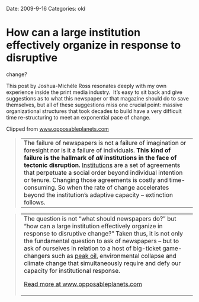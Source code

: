 Date: 2009-9-16
Categories: old

# How can a large institution effectively organize in response to disruptive
  change?

<div class="Clog_Commentary_Wrap">
<div class="Clog_Post_Text">

This post by Joshua-Michéle Ross resonates deeply with my own experience inside the print media industry.  It’s easy to sit back and give suggestions as to what this newspaper or that magazine should do to save themselves, but all of these suggestions miss one crucial point: massive organizational structures that took decades to build have a very difficult time re-structuring to meet an exponential pace of change.

</div>
</div>
<div class="Clog_Content_Outer"><!-- BEGIN_CLOG_CONTENT ID: A11119BF-F9C2-43EB-878E-BF1A274C5ECC CLOGS.CLIPMARKS.COM -->
<div class="Clog_Top_Wrap">
<div class="Clog_Source_First"><span>Clipped from <a title="http://www.opposableplanets.com/change/2009/09/the-failure-of-newspapers-and-what-it-means-to-the-rest-of-the-world/" rel="clipsource" href="http://www.opposableplanets.com/change/2009/09/the-failure-of-newspapers-and-what-it-means-to-the-rest-of-the-world/">www.opposableplanets.com</a></span></div>
</div>
<div class="Clog_Middle_Wrap">
<blockquote class="Clog_Content_Item" cite="http://www.opposableplanets.com/change/2009/09/the-failure-of-newspapers-and-what-it-means-to-the-rest-of-the-world/">
<table cellspacing="0" cellpadding="0">
<tbody>
<tr>
<td>The failure of newspapers is not a failure of imagination or foresight nor is it a failure of individuals. <strong> This kind of failure is the hallmark of <em>all</em> institutions in the face of tectonic disruption.</strong> <a rel="nofollow" href="http://en.wikipedia.org/wiki/Institution">Institutions</a> are a set of agreements that perpetuate a social order beyond individual intention or tenure.  Changing those agreements is costly and time-consuming.  So when the rate of change accelerates beyond the institution’s adaptive capacity – extinction follows.</td>
</tr>
</tbody>
</table>
</blockquote>
<blockquote class="Clog_Content_Item" cite="http://www.opposableplanets.com/change/2009/09/the-failure-of-newspapers-and-what-it-means-to-the-rest-of-the-world/">
<table cellspacing="0" cellpadding="0">
<tbody>
<tr>
<td>The question is not “what should newspapers do?” but “how can a large institution effectively organize in response to disruptive change?”    Taken thus, it is not only the fundamental question to ask of newspapers – but to ask of ourselves in relation to a host of big-ticket game-changers such as <a rel="nofollow" href="http://www.moneyweek.com/investments/commodities/why-we-must-take-peak-oil-seriously.aspx">peak oil</a>, environmental collapse and climate change that simultaneously require and defy our capacity for institutional response.

<span class="Clog_Source_Button"><a title="http://www.opposableplanets.com/change/2009/09/the-failure-of-newspapers-and-what-it-means-to-the-rest-of-the-world/" rel="clipsource" href="http://www.opposableplanets.com/change/2009/09/the-failure-of-newspapers-and-what-it-means-to-the-rest-of-the-world/">Read more at www.opposableplanets.com</a></span></td>
</tr>
</tbody>
</table>
</blockquote>
</div>
<div class="Clog_Bottom_Wrap"></div>
</div>
